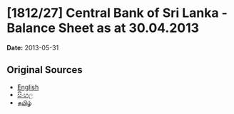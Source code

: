 # [1812/27] Central Bank of Sri Lanka - Balance Sheet as at 30.04.2013

**Date:** 2013-05-31

## Original Sources

- [English](https://documents.gov.lk/view/extra-gazettes/2013/5/1812-27_E.pdf)
- [සිංහල](https://documents.gov.lk/view/extra-gazettes/2013/5/1812-27_S.pdf)
- [தமிழ்](https://documents.gov.lk/view/extra-gazettes/2013/5/1812-27_T.pdf)
